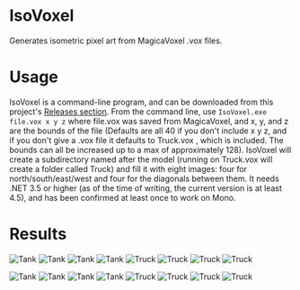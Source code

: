 IsoVoxel
========

Generates isometric pixel art from MagicaVoxel .vox files.

Usage
=====

IsoVoxel is a command-line program, and can be downloaded from this project's [Releases section](https://github.com/tommyettinger/IsoVoxel/releases). From the command line, use `IsoVoxel.exe file.vox x y z` where file.vox was saved from MagicaVoxel, and x, y, and z are the bounds of the file (Defaults are all 40 if you don't include x y z, and if you don't give a .vox file it defaults to Truck.vox , which is included.  The bounds can all be increased up to a max of approximately 128). IsoVoxel will create a subdirectory named after the model (running on Truck.vox will create a folder called Truck) and fill it with eight images: four for north/south/east/west and four for the diagonals between them. It needs .NET 3.5 or higher (as of the time of writing, the current version is at least 4.5), and has been confirmed at least once to work on Mono.

Results
=======

![Tank](http://i.imgur.com/4dHLspK.png)
![Tank](http://i.imgur.com/BCe7tFl.png)
![Tank](http://i.imgur.com/P4H7W7Q.png)
![Tank](http://i.imgur.com/Fr6QpcR.png)
![Truck](http://i.imgur.com/eyKMYSu.png)
![Truck](http://i.imgur.com/RVa17b8.png)
![Truck](http://i.imgur.com/HxFCaaz.png)
![Truck](http://i.imgur.com/G6dkG2J.png)


![Tank](http://i.imgur.com/m2bjFBG.png)
![Tank](http://i.imgur.com/InLx1F4.png)
![Tank](http://i.imgur.com/iSlsC39.png)
![Tank](http://i.imgur.com/d8ubLGe.png)
![Truck](http://i.imgur.com/Vqm9K4a.png)
![Truck](http://i.imgur.com/7m3NETe.png)
![Truck](http://i.imgur.com/0f6jUdQ.png)
![Truck](http://i.imgur.com/Z6kjLN9.png)
